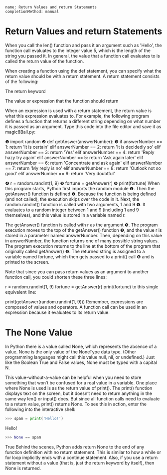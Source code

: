 ```ngMeta
name: Return Values and return Statements
completionMethod: manual
```
# Return Values and return Statements
When you call the len() function and pass it an argument such as 'Hello', the function call evaluates to the integer value 5, which is the length of the string you passed it. In general, the value that a function call evaluates to is called the return value of the function.

When creating a function using the def statement, you can specify what the return value should be with a return statement. A return statement consists of the following:

The return keyword

The value or expression that the function should return

When an expression is used with a return statement, the return value is what this expression evaluates to. For example, the following program defines a function that returns a different string depending on what number it is passed as an argument. Type this code into the file editor and save it as magic8Ball.py:


❶ import random
❷ def getAnswer(answerNumber):
❸     if answerNumber == 1:
           return 'It is certain'
       elif answerNumber == 2:
           return 'It is decidedly so'
       elif answerNumber == 3:
           return 'Yes'
       elif answerNumber == 4:
           return 'Reply hazy try again'
       elif answerNumber == 5:
           return 'Ask again later'
       elif answerNumber == 6:
           return 'Concentrate and ask again'
       elif answerNumber == 7:
           return 'My reply is no'
       elif answerNumber == 8:
           return 'Outlook not so good'
       elif answerNumber == 9:
           return 'Very doubtful'

❹ r = random.randint(1, 9)
❺ fortune = getAnswer(r)
❻ print(fortune)
When this program starts, Python first imports the random module ❶. Then the getAnswer() function is defined ❷. Because the function is being defined (and not called), the execution skips over the code in it. Next, the random.randint() function is called with two arguments, 1 and 9 ❹. It evaluates to a random integer between 1 and 9 (including 1 and 9 themselves), and this value is stored in a variable named r.

The getAnswer() function is called with r as the argument ❺. The program execution moves to the top of the getAnswer() function ❸, and the value r is stored in a parameter named answerNumber. Then, depending on this value in answerNumber, the function returns one of many possible string values. The program execution returns to the line at the bottom of the program that originally called getAnswer() ❺. The returned string is assigned to a variable named fortune, which then gets passed to a print() call ❻ and is printed to the screen.

Note that since you can pass return values as an argument to another function call, you could shorten these three lines:


r = random.randint(1, 9)
fortune = getAnswer(r)
print(fortune)
to this single equivalent line:


print(getAnswer(random.randint(1, 9)))
Remember, expressions are composed of values and operators. A function call can be used in an expression because it evaluates to its return value.
# The None Value
In Python there is a value called None, which represents the absence of a value. None is the only value of the NoneType data type. (Other programming languages might call this value null, nil, or undefined.) Just like the Boolean True and False values, None must be typed with a capital N.

This value-without-a-value can be helpful when you need to store something that won’t be confused for a real value in a variable. One place where None is used is as the return value of print(). The print() function displays text on the screen, but it doesn’t need to return anything in the same way len() or input() does. But since all function calls need to evaluate to a return value, print() returns None. To see this in action, enter the following into the interactive shell:

```python
>>> spam = print('Hello!')
```
Hello!
```python
>>> None == spam
```
True
Behind the scenes, Python adds return None to the end of any function definition with no return statement. This is similar to how a while or for loop implicitly ends with a continue statement. Also, if you use a return statement without a value (that is, just the return keyword by itself), then None is returned.